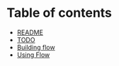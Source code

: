 # Table of contents

* [README](README.md)
* [TODO](todo.md)
* [Building flow](building-flow.md)
* [Using Flow](using-flow.md)

